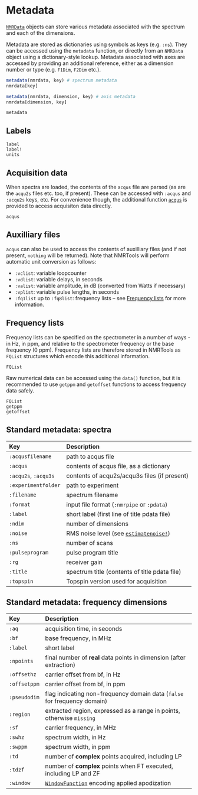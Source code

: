 # Metadata

[`NMRData`](@ref) objects can store various metadata associated with the spectrum and each of the dimensions.

Metadata are stored as dictionaries using symbols as keys (e.g. `:ns`). They can be accessed using the `metadata` function, or directly from an `NMRData` object using a dictionary-style lookup. Metadata associated with axes are accessed by providing an additional reference, either as a dimension number or type (e.g. `F1Dim`, `F2Dim` etc.).

```julia
metadata(nmrdata, key) # spectrum metadata
nmrdata[key]

metadata(nmrdata, dimension, key) # axis metadata
nmrdata[dimension, key]
```

```@docs; canonical=false
metadata
```

## Labels

```@docs; canonical=false
label
label!
units
```

## Acquisition data

When spectra are loaded, the contents of the `acqus` file  are parsed (as are the `acqu2s` files etc. too, if present). These can be accessed with `:acqus` and `:acqu2s` keys, etc. For convenience though, the additional function [`acqus`](@ref) is provided to access acquisiton data directly.

```@docs; canonical=false
acqus
```

## Auxilliary files

`acqus` can also be used to access the contents of auxilliary files (and if not present, `nothing` will be returned). Note that NMRTools will perform automatic unit conversion as follows:
- `:vclist`: variable loopcounter
- `:vdlist`: variable delays, in seconds
- `:valist`: variable amplitude, in dB (converted from Watts if necessary)
- `:vplist`: variable pulse lengths, in seconds
- `:fq1list` up to `:fq8list`: frequency lists – see [Frequency lists](@ref) for more information.

## Frequency lists

Frequency lists can be specified on the spectrometer in a number of ways - in Hz, in ppm, and relative to the spectrometer frequency or the base frequency (0 ppm). Frequency lists are therefore stored in NMRTools as `FQList` structures which encode this additional information.

```@docs; canonical=false
FQList
```

Raw numerical data can be accessed using the `data()` function, but it is recommended to use `getppm` and `getoffset` functions to access frequency data safely.

```@docs; canonical=false
FQList
getppm
getoffset
```


## Standard metadata: spectra

| Key                  | Description                                         |
|:-------------------- |:--------------------------------------------------- |
| `:acqusfilename`     | path to acqus file                                  |
| `:acqus`             | contents of acqus file, as a dictionary             |
| `:acqu2s`, `:acqu3s` | contents of acqu2s/acqu3s files (if present)        |
| `:experimentfolder`  | path to experiment                                  |
| `:filename`          | spectrum filename                                   |
| `:format`            | input file format (`:nmrpipe` or `:pdata`)          |
| `:label`             | short label (first line of title pdata file)        |
| `:ndim`              | number of dimensions                                |
| `:noise`             | RMS noise level (see [`estimatenoise!`](@ref))      |
| `:ns`                | number of scans                                     |
| `:pulseprogram`      | pulse program title                                 |
| `:rg`                | receiver gain                                       |
| `:title`             | spectrum title (contents of title pdata file)       |
| `:topspin`           | Topspin version used for acquisition                |



## Standard metadata: frequency dimensions

| Key                  | Description                                                                |
|:-------------------- |:-------------------------------------------------------------------------- |
| `:aq`                | acquisition time, in seconds                                               |
| `:bf`                | base frequency, in MHz                                                     |
| `:label`             | short label                                                                |
| `:npoints`           | final number of **real** data points in dimension (after extraction)       |
| `:offsethz`          | carrier offset from bf, in Hz                                              |
| `:offsetppm`         | carrier offset from bf, in ppm                                             |
| `:pseudodim`         | flag indicating non-frequency domain data (`false` for frequency domain)   |
| `:region`            | extracted region, expressed as a range in points, otherwise `missing`      |
| `:sf`                | carrier frequency, in MHz                                                  |
| `:swhz`              | spectrum width, in Hz                                                      |
| `:swppm`             | spectrum width, in ppm                                                     |
| `:td`                | number of **complex** points acquired, including LP                        |
| `:tdzf`              | number of **complex** points when FT executed, including LP and ZF         |
| `:window`            | [`WindowFunction`](@ref) encoding applied apodization                      |
